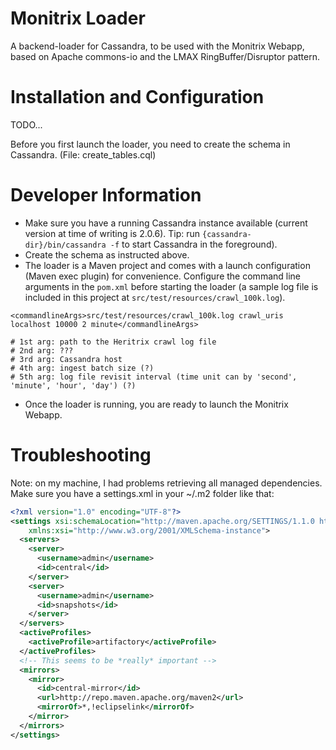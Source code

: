 # Monitrix Loader

A backend-loader for Cassandra, to be used with the Monitrix Webapp, based on Apache commons-io and the LMAX RingBuffer/Disruptor pattern. 

# Installation and Configuration

TODO...

Before you first launch the loader, you need to create the schema in Cassandra. (File: create_tables.cql)

# Developer Information

* Make sure you have a running Cassandra instance available (current version at time of writing is 2.0.6). 
  Tip: run ``{cassandra-dir}/bin/cassandra -f`` to start Cassandra in the foreground). 
* Create the schema as instructed above.
* The loader is a Maven project and comes with a launch configuration (Maven exec plugin) for convenience. 
  Configure the command line arguments in the ``pom.xml`` before starting the loader (a sample log file is
  included in this project at ``src/test/resources/crawl_100k.log``).

```
<commandlineArgs>src/test/resources/crawl_100k.log crawl_uris localhost 10000 2 minute</commandlineArgs>
    
# 1st arg: path to the Heritrix crawl log file
# 2nd arg: ???
# 3rd arg: Cassandra host
# 4th arg: ingest batch size (?)
# 5th arg: log file revisit interval (time unit can by 'second', 'minute', 'hour', 'day') (?)
```

* Once the loader is running, you are ready to launch the Monitrix Webapp.

# Troubleshooting

Note: on my machine, I had problems retrieving all managed dependencies. Make sure you have a settings.xml in your ~/.m2 folder like that:

```xml
<?xml version="1.0" encoding="UTF-8"?>
<settings xsi:schemaLocation="http://maven.apache.org/SETTINGS/1.1.0 http://maven.apache.org/xsd/settings-1.1.0.xsd" xmlns="http://maven.apache.org/SETTINGS/1.1.0"
    xmlns:xsi="http://www.w3.org/2001/XMLSchema-instance">
  <servers>
    <server>
      <username>admin</username>
      <id>central</id>
    </server>
    <server>
      <username>admin</username>
      <id>snapshots</id>
    </server>
  </servers>
  <activeProfiles>
    <activeProfile>artifactory</activeProfile>
  </activeProfiles>
  <!-- This seems to be *really* important -->
  <mirrors>
    <mirror>
      <id>central-mirror</id>
      <url>http://repo.maven.apache.org/maven2</url>
      <mirrorOf>*,!eclipselink</mirrorOf>
    </mirror>
  </mirrors>
</settings> 
```
 
